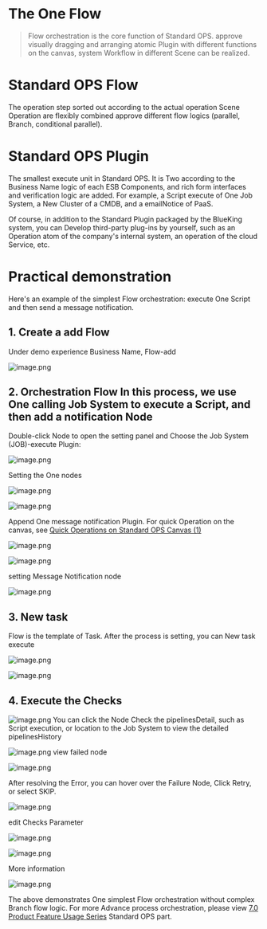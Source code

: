  # The One Flow 

 > Flow orchestration is the core function of Standard OPS. approve visually dragging and arranging atomic Plugin with different functions on the canvas, system Workflow in different Scene can be realized. 

 # Standard OPS Flow 

 The operation step sorted out according to the actual operation Scene Operation are flexibly combined approve different flow logics (parallel, Branch, conditional parallel). 

 # Standard OPS Plugin 

 The smallest execute unit in Standard OPS. It is Two according to the Business Name logic of each ESB Components, and rich form interfaces and verification logic are added.  For example, a Script execute of One Job System, a New Cluster of a CMDB, and a emailNotice of PaaS. 

 Of course, in addition to the Standard Plugin packaged by the BlueKing system, you can Develop third-party plug-ins by yourself, such as an Operation atom of the company's internal system, an operation of the cloud Service, etc. 

 # Practical demonstration 

 Here's an example of the simplest Flow orchestration: execute One Script and then send a message notification. 

 ## 1. Create a add Flow 

 Under demo experience Business Name, Flow-add 

![image.png](./images/1.png)


 ## 2. Orchestration Flow In this process, we use One calling Job System to execute a Script, and then add a notification Node 

 Double-click Node to open the setting panel and Choose the Job System (JOB)-execute Plugin: 

![image.png](./images/2.png)

 Setting the One nodes 

![image.png](./images/3.png)

![image.png](./images/4.png)

 Append One message notification Plugin. For quick Operation on the canvas, see [Quick Operations on Standard OPS Canvas (1)](https://bk.tencent.com/s-mart/community/question/10032)

![image.png](./images/5.png)

![image.png](./images/6.png)

 setting Message Notification node 

 ![image.png](./images/7.png)

 ## 3. New task 

 Flow is the template of Task. After the process is setting, you can New task execute 

 ![image.png](./images/8.png)

 ![image.png](./images/9.png)

 ## 4. Execute the Checks
 ![image.png](./images/10.png)
 You can click the Node Check the pipelinesDetail, such as Script execution, or location to the Job System to view the detailed pipelinesHistory 

 ![image.png](./images/11.png)
 view failed node 

 ![image.png](./images/12.png)

 After resolving the Error, you can hover over the Failure Node, Click Retry, or select SKIP. 

 ![image.png](./images/13.png)

 edit Checks Parameter 

 ![image.png](./images/14.png)

 ![image.png](./images/15.png)

 More information 

 ![image.png](./images/16.png)

 The above demonstrates One simplest Flow orchestration without complex Branch flow logic. For more Advance process orchestration, please view [7.0 Product Feature Usage Series](bk.tencent.com/s-mart/community/question/9761?type=answer) Standard OPS part. 

 